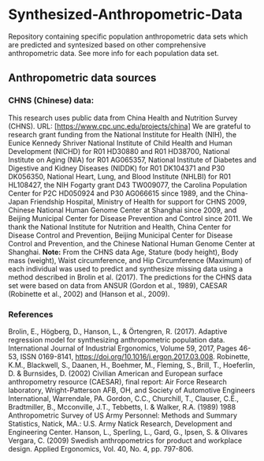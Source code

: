 # Synthesized-Anthropometric-Data
Repository containing specific population anthropometric data sets which are predicted and syntesized based on other comprehensive anthropometric data. See more info for each population data set.

## Anthropometric data sources 
### CHNS (Chinese) data:
This research uses public data from China Health and Nutrition Survey (CHNS). URL: [https://www.cpc.unc.edu/projects/china]
We are grateful to research grant funding from the National Institute for Health (NIH), the Eunice Kennedy Shriver National Institute of Child Health and Human Development (NICHD) for R01 HD30880 and R01 HD38700, National Institute on Aging (NIA) for R01 AG065357, National Institute of Diabetes and Digestive and Kidney Diseases (NIDDK) for R01 DK104371 and P30 DK056350, National Heart, Lung, and Blood Institute (NHLBI) for R01 HL108427, the NIH Fogarty grant D43 TW009077, the Carolina Population Center for P2C HD050924 and P30 AG066615 since 1989, and the China-Japan Friendship Hospital, Ministry of Health for support for CHNS 2009, Chinese National Human Genome Center at Shanghai since 2009, and Beijing Municipal Center for Disease Prevention and Control since 2011. We thank the National Institute for Nutrition and Health, China Center for Disease Control and Prevention, Beijing Municipal Center for Disease Control and Prevention, and the Chinese National Human Genome Center at Shanghai.
**Note:** From the CHNS data Age, Stature (body height), Body mass (weight), Waist circumference, and Hip Circumference (Maximum) of each individual was used to predict and synthesize missing data using a method described in Brolin et al. (2017). The predictions for the CHNS data set were based on data from ANSUR (Gordon et al., 1989), CAESAR (Robinette et al., 2002) and (Hanson et al., 2009).

### References 
Brolin, E., Högberg, D., Hanson, L., & Örtengren, R. (2017). Adaptive regression model for synthesizing anthropometric population data. International Journal of Industrial Ergonomics, Volume 59, 2017, Pages 46-53, ISSN 0169-8141, https://doi.org/10.1016/j.ergon.2017.03.008.
Robinette, K.M., Blackwell, S., Daanen, H., Boehmer, M., Fleming, S., Brill, T., Hoeferlin, D. & Burnsides, D. (2002) Civilian American and European surface anthropometry resource (CAESAR), final report: Air Force Research laboratory, Wright-Patterson AFB, OH, and Society of Automotive Engineers International, Warrendale, PA.
Gordon, C.C., Churchill, T., Clauser, C.E., Bradtmiller, B., Mcconville, J.T., Tebbetts, I. & Walker, R.A. (1989) 1988 Anthropometric Survey of US Army Personnel: Methods and Summary Statistics, Natick, MA.: U.S. Army Natick Research, Development and Engineering Center.
Hanson, L., Sperling, L., Gard, G., Ipsen, S. & Olivares Vergara, C. (2009) Swedish anthropometrics for product and workplace design. Applied Ergonomics, Vol. 40, No. 4, pp. 797-806.

